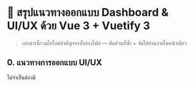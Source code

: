 # 📝 สรุปแนวทางออกแบบ Dashboard & UI/UX ด้วย **Vue 3 + Vuetify 3**

> เอกสารนี้รวมไฮไลต์สำคัญจากทั้งสองไฟล์ — ตัดส่วนที่ซ้ำ + จัดให้อ่านง่ายในหน้าเดียว

## 0. แนวทางการออกแบบ UI/UX
ไม่จำเป็นต้องมี <style> สำหรับการจัดวาง layout, spacing, colors, typography ทั่วไป
ใช้ Vuetify classes เป็นหลักในการจัดรูปแบบ UI
เพิ่ม <style scoped> เฉพาะเมื่อมีความจำเป็นสำหรับสไตล์เฉพาะที่ซับซ้อน
จัดการธีม ผ่าน vuetify.theme.ts เพื่อความสอดคล้องทั้งแอปพลิเคชัน

---

## 1. หลักการออกแบบ (Design Principles)

| หลักการ                     | แนวคิดสั้น ๆ                                                                                    |                                |
| --------------------------- | ----------------------------------------------------------------------------------------------- | ------------------------------ |
| **Modern & Minimal**        | ใช้ Soft UI (ขอบโค้ง), Glassmorphism (พื้นหลังโปร่ง + blur) และสีตาม MD3 เพื่อความสะอาด ทันสมัย |                                |
| **Responsive 3 Breakpoint** | `sm md lg` ของ Vuetify + Layout grid (`v-container › v-row › v-col`)                      |                                |
| **Dark / Light Theme**      | เปลี่ยนธีม runtime ด้วย `useTheme()` และไฟล์ `vuetify.theme.ts`                                 |                                |
| **Micro-interaction**       | ทรานซิชันเล็ก (`v-fade-transition`, ripple) เพิ่มชีวิตชีวา                                      |                                |
| **Whitespace & Elevation**  | เว้นช่องไฟอ่านง่าย + `elevation`/`box-shadow` สร้างมิติ                                         |                                |
| **Accessibility-first**     | Vuetify ครอบ ARIA 80 % แล้ว แต่ควรตรวจซ้ำด้วย Lighthouse / axe-core                             |                                |
| **Skeleton & Empty State**  | โหลดช้า → `<v-skeleton-loader>`                                                                 | ไม่มีข้อมูล → แสดง Empty State |



---

## 2. สไตล์ยอดฮิตที่ใช้บ่อย

| สไตล์                 | ลักษณะเด่น                              |
| --------------------- | --------------------------------------- |
| **Material Design 3** | สีไดนามิก, ขอบมน, สอดคล้องกับ Vuetify 3 |
| **Soft UI**           | เงานุ่ม, โค้งมน, ดูมินิมอล              |
| **Glassmorphism**     | โปร่งใส + เบลอ + เงา                    |
| **Modern Admin**      | โทนขาว/เทา/น้ำเงิน/เขียว/ม่วง เรียบหรู  |



---

## 3. Tech Stack & การติดตั้งย่อ

```bash
npm i vuetify@3 @mdi/font sass
npm i -D vite-plugin-vuetify        # ช่วย tree-shaking
```

`vite.config.ts`

```ts
import vuetify from 'vite-plugin-vuetify'
export default { plugins: [vue(), vuetify({ autoImport: true })] }
```

`main.ts` (สั้น)

```ts
import { createVuetify } from 'vuetify'
import { md3 } from 'vuetify/blueprints'
const vuetify = createVuetify({ blueprint: md3, theme })
createApp(App).use(vuetify).mount('#app')
```



---

## 4. ตั้งค่า Theme ตัวอย่าง

```ts
// vuetify.theme.ts
export const light = { dark:false, colors:{ primary:'#3B82F6', background:'#FFF', surface:'#FFF' } }
export const dark  = { dark:true,  colors:{ primary:'#3B82F6', background:'#121212', surface:'#1E1E1E' } }
export default { defaultTheme:'light', themes:{ light, dark } }
```

สวิตช์ระหว่างธีมแบบ runtime:

```ts
import { useTheme } from 'vuetify'
useTheme().global.name.value = 'dark'
```



---

## 5. Pattern คอมโพเนนต์ที่ใช้บ่อย

| สิ่งที่ทำ              | Snippet                                                                |   |                 |
| ---------------------- | ---------------------------------------------------------------------- | - | --------------- |
| **ปุ่ม**               | `<v-btn color="primary" @click="save">บันทึก</v-btn>`                  |   |                 |
| **อินพุต**             | \`\<v-text-field v-model="email" label="อีเมล" \:rules="\[v=>!!v       |   | 'จำเป็น']" />\` |
| **ตาราง + เพจจิเนชัน** | `<v-data-table :items="items" :items-per-page="10"> … </v-data-table>` |   |                 |
| **โมดาล**              | `<v-dialog v-model="open" width="480"> … </v-dialog>`                  |   |                 |

Tips เพิ่มเติม: บนมือถือเปลี่ยน data table → card list เพื่อความแตะถนัด / ใช้ `useDisplay()` ตรวจขนาดจอ&#x20;

---

## 6. Layout & Responsive Grid

```vue
<v-container fluid>
  <v-row>
    <v-col cols="12" md="6" lg="4"> … </v-col>
  </v-row>
</v-container>
```

* เวอร์ชันมือถือ: ใช้ Card layout + Stack list
* เดสก์ท็อป: ใช้ Data table / Kanban / Grid ที่มองภาพรวมได้เร็ว



---

## 7. โหลดข้อมูล & Empty State

```vue
<v-skeleton-loader type="table" :loading="loading">
  <template #default><v-data-table :items="items" /></template>
</v-skeleton-loader>
```

```vue
<v-sheet class="text-center py-16">
  <v-icon size="64">mdi-database-off</v-icon>
  <p class="text-h6">ยังไม่มีข้อมูล</p>
  <v-btn color="primary" @click="openCreate">เพิ่มข้อมูล</v-btn>
</v-sheet>
```



---

## 8. เคล็ดลับลดขนาด Bundle

1. เปิด `vite-plugin-vuetify` + `autoImport:true`
2. Import ไอคอนทีละตัว `import { mdiPencil } from '@mdi/js'`
3. Split route ใหญ่ด้วย `defineAsyncComponent` หรือ dynamic import



---

## 9. Checklist Accessibility (ย่อ)

* ปุ่มที่เป็นไอคอนเดี่ยว → `aria-label` ชัด
* ทดสอบ Tab / Esc / ArrowKeys กับ `v-dialog` , `v-menu`
* รัน Lighthouse > Accessibility ทุกหน้า



---

## 10. ตัวอย่าง Flow หน้า Customer

1. **List** : ค้นหา + Data Table + Pagination
2. **Add/Edit** : Dialog ฟอร์มพร้อม Validate
3. **Detail** : Drawer ขวา แสดงข้อมูลเต็ม



---

### 🚀 สรุปสั้น ๆ

ยึดหลัก **Modern-Minimal + Responsive + Accessible** ครอบด้วย Vuetify 3 เพื่อเร่งงาน UI/UX และใช้ Soft UI + Glassmorphism เสริมความรู้สึก “Dashboard ยุค 2025” ได้แบบมืออาชีพ 🧑‍💻
